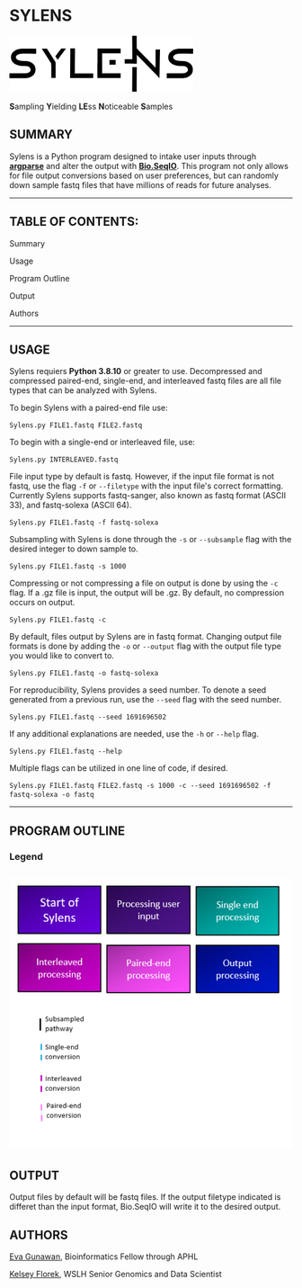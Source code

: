 # SYLENS
![Sylens Logo](Assets/Sylens_logo.png)

**S**ampling **Y**ielding **LE**ss **N**oticeable **S**amples

## **SUMMARY**

Sylens is a Python program designed to intake user inputs through [**argparse**](https://docs.python.org/3/library/argparse.html) and alter the output with [**Bio.SeqIO**](https://biopython.org/wiki/SeqIO). This program not only allows for file output conversions based on user preferences, but can randomly down sample fastq files that have millions of reads for future analyses. 

-------------------------------------------------------------------------------------------------------------------------------------------------------------
## **TABLE OF CONTENTS:**

Summary

Usage

Program Outline

Output

Authors

-------------------------------------------------------------------------------------------------------------------------------------------------------------

## **USAGE**

Sylens requiers **Python 3.8.10** or greater to use. Decompressed and compressed paired-end, single-end, and interleaved fastq files are all file types that can be analyzed with Sylens. 

To begin Sylens with a paired-end file use:
```
Sylens.py FILE1.fastq FILE2.fastq
```

To begin with a single-end or interleaved file, use:
```
Sylens.py INTERLEAVED.fastq
```

File input type by default is fastq. However, if the input file format is not fastq, use the flag `-f` or `--filetype` with the input file's correct formatting. Currently Sylens supports fastq-sanger, also known as fastq format (ASCII 33), and fastq-solexa (ASCII 64).
```
Sylens.py FILE1.fastq -f fastq-solexa
```

Subsampling with Sylens is done through the `-s` or `--subsample` flag with the desired integer to down sample to.
```
Sylens.py FILE1.fastq -s 1000
```

Compressing or not compressing a file on output is done by using the `-c` flag. If a .gz file is input, the output will be .gz. By default, no compression occurs on output.
```
Sylens.py FILE1.fastq -c
```

By default, files output by Sylens are in fastq format. Changing output file formats is done by adding the `-o` or `--output` flag with the output file type you would like to convert to.
```
Sylens.py FILE1.fastq -o fastq-solexa
```

For reproducibility, Sylens provides a seed number. To denote a seed generated from a previous run, use the `--seed` flag with the seed number.
```
Sylens.py FILE1.fastq --seed 1691696502
```

If any additional explanations are needed, use the `-h` or `--help` flag.
```
Sylens.py FILE1.fastq --help
```

Multiple flags can be utilized in one line of code, if desired.
```
Sylens.py FILE1.fastq FILE2.fastq -s 1000 -c --seed 1691696502 -f fastq-solexa -o fastq
```

-------------------------------------------------------------------------------------------------------------------------------------------------------------
## **PROGRAM OUTLINE**


### **Legend**
![Sylens Legend](Assets/legend_Sylens.PNG)
-------------------------------------------------------------------------------------------------------------------------------------------------------------

## **OUTPUT**
Output files by default will be fastq files. If the output filetype indicated is differet than the input format, Bio.SeqIO will write it to the desired output.

## **AUTHORS**
[Eva Gunawan](https://github.com/evagunawan), Bioinformatics Fellow through APHL

[Kelsey Florek](https://github.com/k-florek), WSLH Senior Genomics and Data Scientist
